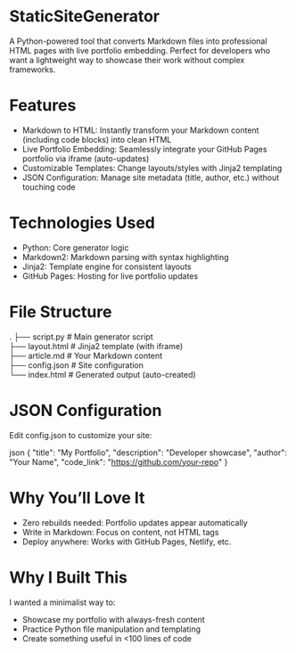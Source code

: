 # StaticSiteGenerator
A Python-powered tool that converts Markdown files into professional HTML pages with live portfolio embedding. Perfect for developers who want a lightweight way to showcase their work without complex frameworks.

# Features
- Markdown to HTML: Instantly transform your Markdown content (including code blocks) into clean HTML
- Live Portfolio Embedding: Seamlessly integrate your GitHub Pages portfolio via iframe (auto-updates)
- Customizable Templates: Change layouts/styles with Jinja2 templating
- JSON Configuration: Manage site metadata (title, author, etc.) without touching code

# Technologies Used
- Python: Core generator logic
- Markdown2: Markdown parsing with syntax highlighting
- Jinja2: Template engine for consistent layouts
- GitHub Pages: Hosting for live portfolio updates

# File Structure
.
├── script.py          # Main generator script  
├── layout.html        # Jinja2 template (with iframe)  
├── article.md         # Your Markdown content  
├── config.json        # Site configuration  
└── index.html         # Generated output (auto-created)  

# JSON Configuration
Edit config.json to customize your site:

json
{
  "title": "My Portfolio",
  "description": "Developer showcase",
  "author": "Your Name",
  "code_link": "https://github.com/your-repo"
}

# Why You’ll Love It
- Zero rebuilds needed: Portfolio updates appear automatically
- Write in Markdown: Focus on content, not HTML tags
- Deploy anywhere: Works with GitHub Pages, Netlify, etc.

# Why I Built This
I wanted a minimalist way to:
- Showcase my portfolio with always-fresh content
- Practice Python file manipulation and templating
- Create something useful in <100 lines of code

